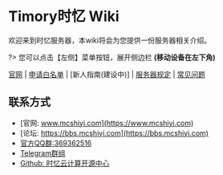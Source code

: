 
# Timory时忆 Wiki

欢迎来到时忆服务器，本wiki将会为您提供一份服务器相关介绍。  

?> 您可以点击【左侧】菜单按钮，展开侧边栏 **(移动设备在左下角)**

[官网](https://www.mcshiyi.com/) | [申请白名单](join/whitelist.md) | [新人指南(建设中)] | [服务器规定](join/rules.md) | [常见问题](guide/faq.md)   

## 联系方式
- [官网: www.mcshiyi.com](https://www.mcshiyi.com)
- [论坛: https://bbs.mcshiyi.com](https://bbs.mcshiyi.com)
- [官方QQ群:369362516](https://jq.qq.com/?_wv=1027&k=5pTDqm8)
- [Telegram群组](https://t.me/joinchat/IdDH-Egtujuf1UzuCWznJw)
- [Github: 时忆云计算开源中心](https://github.com/TimoryGroup)
